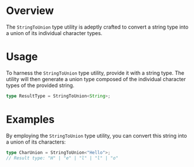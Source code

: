 # Overview

The `StringToUnion` type utility is adeptly crafted to convert a string type into a union of its individual character types.

# Usage

To harness the `StringToUnion` type utility, provide it with a string type. The utility will then generate a union type composed of the individual character types of the provided string.

```typescript
type ResultType = StringToUnion<String>;
```

# Examples

By employing the `StringToUnion` type utility, you can convert this string into a union of its characters:

```typescript
type CharUnion = StringToUnion<"Hello">;
// Result type: "H" | "e" | "l" | "l" | "o"
```
